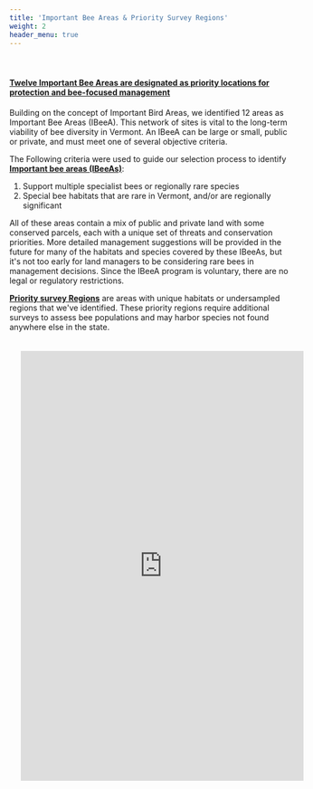 ```yaml
---
title: 'Important Bee Areas & Priority Survey Regions'
weight: 2
header_menu: true
---
```

<div class="lead" style="padding-top:20px; text-decoration:underline;">
<h4>
Twelve Important Bee Areas are designated as priority locations for protection and bee-focused management
</h4>
</div>

Building on the concept of Important Bird Areas, we identified 12 areas as Important Bee Areas (IBeeA). This network of sites is vital to the long-term viability of bee diversity in Vermont. An IBeeA can be large or small, public or private, and must meet one of several objective criteria.

<div class="row">

<div class="col-lg-4">
The Following criteria were used to guide our selection process to identify <b><u>Important bee areas (IBeeAs)</u></b>:

<ol>
<li>Support multiple specialist bees or regionally rare species</li>
<li>Special bee habitats that are rare in Vermont, and/or are regionally significant</li>
</ol>

All of these areas contain a mix of public and private land with some conserved parcels, each with a unique set of threats and conservation priorities. More detailed management suggestions will be provided in the future for many of the habitats and species covered by these IBeeAs, but it's not too early for land managers to be considering rare bees in management decisions. Since the IBeeA program is voluntary, there are no legal or regulatory restrictions.

<b><u>Priority survey Regions</u></b> are areas with unique habitats or undersampled regions that we've identified. These priority regions require additional surveys to assess bee populations and may harbor species not found anywhere else in the state. </div>

<div class="col-lg-8 h_iframe">
<iframe style="height:760px;max-width:750px;min-width:500px;padding:20px;" src="https://vtatlasoflife.org/SOBees_2022/ImportantBeeAreas.html" frameBorder="0" allowtransparency="true">
</iframe>

<!-- onload='javascript:(function(o){o.style.height=o.contentWindow.document.body.scrollHeight+"px";}(this));' -->

</div>

</div>
